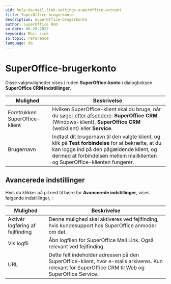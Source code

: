 ```yaml
---
uid: help-da-mail-link-settings-superoffice-account
title: SuperOffice-brugerkonto
description: SuperOffice-brugerkonto
author: SuperOffice RnD
so.date: 06.29.2022
keywords: Mail Link
so.topic: reference
language: da
---
```


# SuperOffice-brugerkonto

Disse valgmuligheder vises i ruden **SuperOffice-konto** i dialogboksen **SuperOffice CRM indstillinger**.

| Mulighed | Beskrivelse |
|---|---|
| Foretrukken SuperOffice-klient | Hvilken SuperOffice-klient skal du bruge, når du [søger efter afsendere][2]: **SuperOffice CRM** (Windows-klient), **SuperOffice CRM** (webklient) eller **Service**. |
| Brugernavn | Indtast dit brugernavn til den valgte klient, og klik på **Test forbindelse** for at bekræfte, at du kan logge ind på den pågældende klient, og dermed at forbindelsen mellem mailklienten og SuperOffice-klienten fungerer. |

## Avancerede indstillinger

Hvis du klikker på pil ned til højre for **Avancerede indstillinger**, vises følgende indstillinger, :

| Mulighed | Beskrivelse |
|---|---|
| Aktivér logføring af fejlfinding | Denne mulighed skal aktiveres ved fejlfinding, hvis kundesupport hos SuperOffice anmoder om det. |
| Vis logfil | Åbn logfilen for SuperOffice Mail Link. Også relevant ved fejlfinding. |
| URL | Dette felt indeholder adressen på den SuperOffice-klient, hvor e-mails arkiveres. Kun relevant for SuperOffice CRM til Web og SuperOffice Service. |

<!-- Referenced links -->
[2]: ../manage-senders.md

<!-- Referenced images -->
